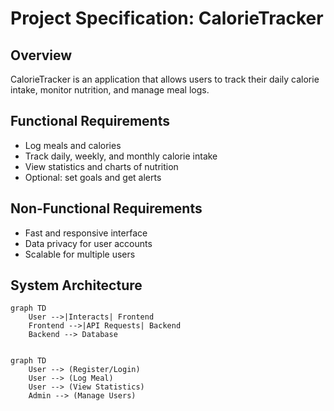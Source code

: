 # Project Specification: CalorieTracker

## Overview
CalorieTracker is an application that allows users to track their daily calorie intake, monitor nutrition, and manage meal logs.

## Functional Requirements
- Log meals and calories
- Track daily, weekly, and monthly calorie intake
- View statistics and charts of nutrition
- Optional: set goals and get alerts

## Non-Functional Requirements
- Fast and responsive interface
- Data privacy for user accounts
- Scalable for multiple users

## System Architecture
```mermaid
graph TD
    User -->|Interacts| Frontend
    Frontend -->|API Requests| Backend
    Backend --> Database


graph TD
    User --> (Register/Login)
    User --> (Log Meal)
    User --> (View Statistics)
    Admin --> (Manage Users)
